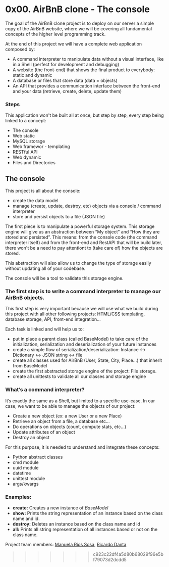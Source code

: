 # 0x00. AirBnB clone - The console

The goal of the AirBnB clone project is to deploy on our server a simple copy of the AirBnB website, where we will be covering all fundamental concepts of the higher level programming track.

At the end of this project we will have a complete web application composed by:

- A command interpreter to manipulate data without a visual interface, like in a Shell (perfect for development and debugging)
- A website (the front-end) that shows the final product to everybody: static and dynamic
- A database or files that store data (data = objects)
- An API that provides a communication interface between the front-end and your data (retrieve, create, delete, update them)

### Steps

This application won't be built all at once, but step by step, every step being linked to a concept:

- The console
- Web static
- MySQL storage
- Web framewor - templating
- RESTful API
- Web dynamic
- Files and Directories

## The console

This project is all about the console:

- create the data model
- manage (create, update, destroy, etc) objects via a console / command interpreter
- store and persist objects to a file (JSON file)

The first piece is to manipulate a powerful storage system. This storage engine will give us an abstraction between “My object” and “How they are stored and persisted”. This means: from the console code (the command interpreter itself) and from the front-end and RestAPI that will be build later, there won't be a need to pay attentiont to (take care of) how the objects are stored.

This abstraction will also allow us to change the type of storage easily without updating all of your codebase.

The console will be a tool to validate this storage engine.

### The first step is to write a command interpreter to manage our AirBnB objects.
This first step is very important because we will use what we build during this project with all other following projects: HTML/CSS templating, database storage, API, front-end integration…

Each task is linked and will help us to:

- put in place a parent class (called BaseModel) to take care of the initialization, serialization and deserialization of your future instances
- create a simple flow of serialization/deserialization: Instance <-> Dictionary <-> JSON string <-> file
- create all classes used for AirBnB (User, State, City, Place…) that inherit from BaseModel
- create the first abstracted storage engine of the project: File storage.
- create all unittests to validate all our classes and storage engine

### What’s a command interpreter?
It’s exactly the same as a Shell, but limited to a specific use-case. In our case, we want to be able to manage the objects of our project:

- Create a new object (ex: a new User or a new Place)
- Retrieve an object from a file, a database etc…
- Do operations on objects (count, compute stats, etc…)
- Update attributes of an object
- Destroy an object

For this purpose, it is needed to understand and integrate these concepts:

- Python abstract classes
- cmd module
- uuid module
- datetime
- unittest module
- args/kwargs

### Examples:

- **create:** Creates a new instance of _BaseModel_
- **show:** Prints the string representation of an instance based on the class name and id.
- **destroy:** Deletes an instance based on the class name and id
- **all:** Prints all string representation of all instances based or not on the class name.


Project team members: [Manuela Ríos Sosa](https://github.com/MaRS-208), [Ricardo Danta](https://github.com/RicardoDanta)

>>>>>>> c923c22df4a5d80b68029f96e5bf79073d2dcdd5


